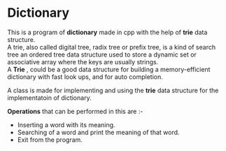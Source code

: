 # Dictionary

This is a program of **dictionary** made in cpp with the help of **trie** data structure.  
 A trie, also called digital tree, radix tree or prefix tree, is a kind of search tree an ordered tree data structure used to store a dynamic set or associative array where the keys are usually strings.   
 A **Trie** , could be a good data structure for building a memory-efficient dictionary with fast look ups, and for auto completion.

A class is made for implementing and using the **trie** data structure for the implementatoin of dictionary.

**Operations** that can be performed in this are :-  
  - Inserting a word with its meaning.
  - Searching of a word and print the meaning of that word.
  - Exit from the program.
  
  

